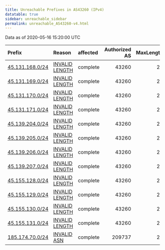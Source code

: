 ```yaml
---
title: Unreachable Prefixes in AS43260 (IPv4)
datatable: true
sidebar: unreachable_sidebar
permalink: unreachable_AS43260-v4.html
---
```


Data as of 2020-05-16 15:20:00 UTC


<div class="datatable-begin"></div>

| Prefix                                                   | Reason                                                                                                    | affected   |   Authorized AS |   MaxLength | Anchor                                         |   unreachable /24s |
|:---------------------------------------------------------|:----------------------------------------------------------------------------------------------------------|:-----------|----------------:|------------:|:-----------------------------------------------|-------------------:|
| [45.131.168.0/24](https://stat.ripe.net/45.131.168.0/24) | [INVALID LENGTH](https://rpki-validator.ripe.net/announcement-preview?asn=AS43260&prefix=45.131.168.0/24) | complete   |           43260 |          22 | [RIPE](unreachable_RIPE_NCC_RPKI_Root-v4.html) |                  1 |
| [45.131.169.0/24](https://stat.ripe.net/45.131.169.0/24) | [INVALID LENGTH](https://rpki-validator.ripe.net/announcement-preview?asn=AS43260&prefix=45.131.169.0/24) | complete   |           43260 |          22 | [RIPE](unreachable_RIPE_NCC_RPKI_Root-v4.html) |                  1 |
| [45.131.170.0/24](https://stat.ripe.net/45.131.170.0/24) | [INVALID LENGTH](https://rpki-validator.ripe.net/announcement-preview?asn=AS43260&prefix=45.131.170.0/24) | complete   |           43260 |          22 | [RIPE](unreachable_RIPE_NCC_RPKI_Root-v4.html) |                  1 |
| [45.131.171.0/24](https://stat.ripe.net/45.131.171.0/24) | [INVALID LENGTH](https://rpki-validator.ripe.net/announcement-preview?asn=AS43260&prefix=45.131.171.0/24) | complete   |           43260 |          22 | [RIPE](unreachable_RIPE_NCC_RPKI_Root-v4.html) |                  1 |
| [45.139.204.0/24](https://stat.ripe.net/45.139.204.0/24) | [INVALID LENGTH](https://rpki-validator.ripe.net/announcement-preview?asn=AS43260&prefix=45.139.204.0/24) | complete   |           43260 |          22 | [RIPE](unreachable_RIPE_NCC_RPKI_Root-v4.html) |                  1 |
| [45.139.205.0/24](https://stat.ripe.net/45.139.205.0/24) | [INVALID LENGTH](https://rpki-validator.ripe.net/announcement-preview?asn=AS43260&prefix=45.139.205.0/24) | complete   |           43260 |          22 | [RIPE](unreachable_RIPE_NCC_RPKI_Root-v4.html) |                  1 |
| [45.139.206.0/24](https://stat.ripe.net/45.139.206.0/24) | [INVALID LENGTH](https://rpki-validator.ripe.net/announcement-preview?asn=AS43260&prefix=45.139.206.0/24) | complete   |           43260 |          22 | [RIPE](unreachable_RIPE_NCC_RPKI_Root-v4.html) |                  1 |
| [45.139.207.0/24](https://stat.ripe.net/45.139.207.0/24) | [INVALID LENGTH](https://rpki-validator.ripe.net/announcement-preview?asn=AS43260&prefix=45.139.207.0/24) | complete   |           43260 |          22 | [RIPE](unreachable_RIPE_NCC_RPKI_Root-v4.html) |                  1 |
| [45.155.128.0/24](https://stat.ripe.net/45.155.128.0/24) | [INVALID LENGTH](https://rpki-validator.ripe.net/announcement-preview?asn=AS43260&prefix=45.155.128.0/24) | complete   |           43260 |          22 | [RIPE](unreachable_RIPE_NCC_RPKI_Root-v4.html) |                  1 |
| [45.155.129.0/24](https://stat.ripe.net/45.155.129.0/24) | [INVALID LENGTH](https://rpki-validator.ripe.net/announcement-preview?asn=AS43260&prefix=45.155.129.0/24) | complete   |           43260 |          22 | [RIPE](unreachable_RIPE_NCC_RPKI_Root-v4.html) |                  1 |
| [45.155.130.0/24](https://stat.ripe.net/45.155.130.0/24) | [INVALID LENGTH](https://rpki-validator.ripe.net/announcement-preview?asn=AS43260&prefix=45.155.130.0/24) | complete   |           43260 |          22 | [RIPE](unreachable_RIPE_NCC_RPKI_Root-v4.html) |                  1 |
| [45.155.131.0/24](https://stat.ripe.net/45.155.131.0/24) | [INVALID LENGTH](https://rpki-validator.ripe.net/announcement-preview?asn=AS43260&prefix=45.155.131.0/24) | complete   |           43260 |          22 | [RIPE](unreachable_RIPE_NCC_RPKI_Root-v4.html) |                  1 |
| [185.174.70.0/24](https://stat.ripe.net/185.174.70.0/24) | [INVALID ASN](https://rpki-validator.ripe.net/announcement-preview?asn=AS43260&prefix=185.174.70.0/24)    | complete   |          209737 |          24 | [RIPE](unreachable_RIPE_NCC_RPKI_Root-v4.html) |                  1 |

<div class="datatable-end"></div>